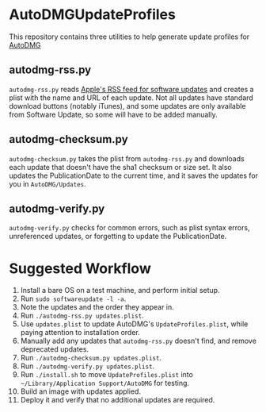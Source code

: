AutoDMGUpdateProfiles
=====================


This repository contains three utilities to help generate update profiles for [AutoDMG](https://github.com/MagerValp/AutoDMG)


autodmg-rss.py
--------------

`autodmg-rss.py` reads [Apple's RSS feed for software updates](http://rss.support.apple.com/?channel=DOWNLOADS) and creates a plist with the name and URL of each update. Not all updates have standard download buttons (notably iTunes), and some updates are only available from Software Update, so some will have to be added manually.


autodmg-checksum.py
-------------------

`autodmg-checksum.py` takes the plist from `autodmg-rss.py` and downloads each update that doesn't have the sha1 checksum or size set. It also updates the PublicationDate to the current time, and it saves the updates for you in `AutoDMG/Updates`.


autodmg-verify.py
-------------------

`autodmg-verify.py` checks for common errors, such as plist syntax errors, unreferenced updates, or forgetting to update the PublicationDate.


Suggested Workflow
==================

1. Install a bare OS on a test machine, and perform initial setup.
2. Run `sudo softwareupdate -l -a`.
3. Note the updates and the order they appear in.
4. Run `./autodmg-rss.py updates.plist`.
5. Use `updates.plist` to update AutoDMG's `UpdateProfiles.plist`, while paying attention to installation order.
6. Manually add any updates that `autodmg-rss.py` doesn't find, and remove deprecated updates.
7. Run `./autodmg-checksum.py updates.plist`.
8. Run `./autodmg-verify.py updates.plist`.
9. Run `./install.sh` to move `UpdateProfiles.plist` into `~/Library/Application Support/AutoDMG` for testing.
10. Build an image with updates applied.
11. Deploy it and verify that no additional updates are required.
